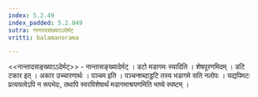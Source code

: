 ```yaml
---
index: 5.2.49
index_padded: 5.2.049
sutra: नान्तादसंख्याऽऽदेर्मट्
vritti: balamanorama

---
```

<<नान्तादसङ्ख्याऽ‌ऽदेर्मट्>> - नान्तासङ्ख्यादेर्मट् । डटो मडागमः स्यादिति । शेषपूरणमिदम् । डटि टकार इत् । अकार उच्चारणार्थः । पञ्चम इति । पञ्चन्शब्दाड्डटि तस्य भडागमे सति नलोपः । यद्यपिमटः प्रत्ययत्वेऽपि न रूपभेदः, तथापि स्वरविशेषार्थं मडागमाश्रयणमिति भाष्ये स्पष्टम् । 